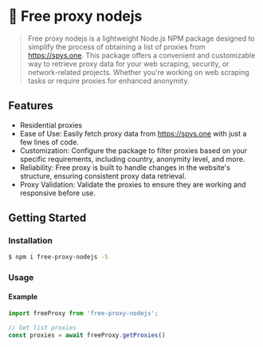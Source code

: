 # 🧰 Free proxy nodejs

> Free proxy nodejs is a lightweight Node.js NPM package designed to simplify the process of obtaining a list of proxies from https://spys.one. This package offers a convenient and customizable way to retrieve proxy data for your web scraping, security, or network-related projects. Whether you're working on web scraping tasks or require proxies for enhanced anonymity.


## Features
- Residential proxies
- Ease of Use: Easily fetch proxy data from https://spys.one with just a few lines of code.
- Customization: Configure the package to filter proxies based on your specific requirements, including country, anonymity level, and more.
- Reliability: Free proxy is built to handle changes in the website's structure, ensuring consistent proxy data retrieval.
- Proxy Validation: Validate the proxies to ensure they are working and responsive before use.

## Getting Started
### Installation

```bash
$ npm i free-proxy-nodejs -S
```

### Usage

#### Example
```ts
import freeProxy from 'free-proxy-nodejs';

// Get list proxies
const proxies = await freeProxy.getProxies()
```
